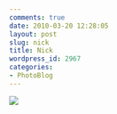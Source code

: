 ```yaml
---
comments: true
date: 2010-03-20 12:28:05
layout: post
slug: nick
title: Nick
wordpress_id: 2967
categories:
- PhotoBlog
---
```


![](http://ryanfitzer.com/main/wp-content/uploads/2010/03/2010-03-19-at-17-25-02.jpg)
